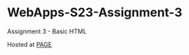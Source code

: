 # WebApps-S23-Assignment-3
Assignment 3 - Basic HTML

<p>Hosted at <a href= "https://44-563-web-apps-s23.github.io/44563-webapps-assignment-3-beepetaswathi/">
PAGE </a></p>